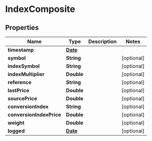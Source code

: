 
# IndexComposite

## Properties
Name | Type | Description | Notes
------------ | ------------- | ------------- | -------------
**timestamp** | [**Date**](Date.md) |  | 
**symbol** | **String** |  |  [optional]
**indexSymbol** | **String** |  |  [optional]
**indexMultiplier** | **Double** |  |  [optional]
**reference** | **String** |  |  [optional]
**lastPrice** | **Double** |  |  [optional]
**sourcePrice** | **Double** |  |  [optional]
**conversionIndex** | **String** |  |  [optional]
**conversionIndexPrice** | **Double** |  |  [optional]
**weight** | **Double** |  |  [optional]
**logged** | [**Date**](Date.md) |  |  [optional]



